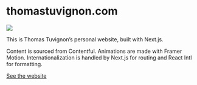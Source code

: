 # thomastuvignon.com

![](https://user-images.githubusercontent.com/16865165/183249025-2c364ca9-9a7a-4ae0-a5a3-0edc533cbf31.jpg)

This is Thomas Tuvignon’s personal website, built with Next.js.

Content is sourced from Contentful. Animations are made with Framer Motion. Internationalization is handled by Next.js for routing and React Intl for formatting.

[See the website](https://thomastuvignon.com)

